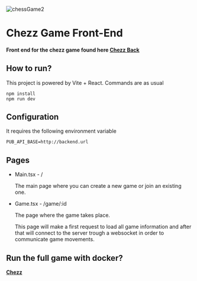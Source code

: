![chessGame2](https://github.com/sgatu/chezz-front/assets/11692467/04406350-8231-445e-979e-e0f5ac07622e)

# Chezz Game Front-End


#### Front end for the chezz game found here [Chezz Back](https://github.com/sgatu/chezz-back)

## How to run?

This project is powered by Vite + React. Commands are as usual

```
npm install
npm run dev
```

## Configuration

It requires the following environment variable

```
PUB_API_BASE=http://backend.url
```

## Pages

- Main.tsx - /

  The main page where you can create a new game or join an existing one.

- Game.tsx - /game/:id
  
  The page where the game takes place.

  This page will make a first request to load all game information and after that will connect to the server trough a websocket in order to communicate game movements.

## Run the full game with docker?

**[Chezz](https://github.com/sgatu/chezz)**
